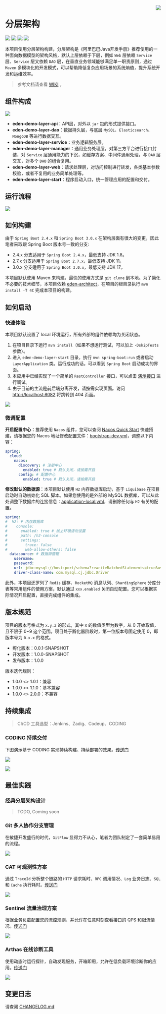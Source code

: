 <img src="https://cdn.jsdelivr.net/gh/shiyindaxiaojie/images/readme/icon.png" align="right" />

[license-apache2.0]:https://www.apache.org/licenses/LICENSE-2.0.html
[github-action]:https://github.com/shiyindaxiaojie/eden-demo-layer/actions
[sonarcloud-dashboard]:https://sonarcloud.io/dashboard?id=shiyindaxiaojie_eden-demo-layer

# 分层架构

![](https://cdn.jsdelivr.net/gh/shiyindaxiaojie/images/readme/language-java-blue.svg) [![](https://cdn.jsdelivr.net/gh/shiyindaxiaojie/images/readme/license-apache2.0-red.svg)][license-apache2.0] [![](https://github.com/shiyindaxiaojie/eden-demo-layer/actions/workflows/maven-ci.yml/badge.svg?branch=main)][github-action] [![](https://sonarcloud.io/api/project_badges/measure?project=shiyindaxiaojie_eden-demo-layer&metric=alert_status)][sonarcloud-dashboard]

本项目使用分层架构构建，分层架构是《阿里巴巴Java开发手册》推荐使用的一种面向数据模型的架构风格，默认上层依赖于下层，例如 `Web` 层依赖 `Service` 层、`Service` 层又依赖 `DAO` 层，在垂直业务领域能够满足单一职责原则，通过 `Maven` 多模块化的开发模式，可以帮助降低复杂应用场景的系统熵值，提升系统开发和运维效率。

> 参考文档请查看 [WIKI](https://github.com/shiyindaxiaojie/eden-demo-layer/wiki) 。

## 组件构成

![](https://cdn.jsdelivr.net/gh/shiyindaxiaojie/images/eden-demo-layer/component.png)

* **eden-demo-layer-api**：API层，对外以 `jar` 包的形式提供接口。
* **eden-demo-layer-dao**：数据持久层，与底层 `MySQL`、`Elasticsearch`、`MongoDB` 等进行数据交互。
* **eden-demo-layer-service**：业务逻辑服务层。
* **eden-demo-layer-manager**：通用业务处理层，对第三方平台进行接口封装，对 `Service` 层通用能力的下沉，如缓存方案、中间件通用处理，与 `DAO` 层交互，对多个 `DAO` 的组合复用。
* **eden-demo-layer-web**：请求处理层，对访问控制进行转发，各类基本参数校验，或者不复用的业务简单处理等。
* **eden-demo-layer-start**：程序启动入口，统一管理应用的配置和交付。

## 运行流程

![](https://cdn.jsdelivr.net/gh/shiyindaxiaojie/images/eden-demo-layer/sequence.png)

## 如何构建

由于 `Spring Boot 2.4.x` 和 `Spring Boot 3.0.x` 在架构层面有很大的变更，因此笔者采取跟 Spring Boot 版本号一致的分支:

* 2.4.x 分支适用于 `Spring Boot 2.4.x`，最低支持 JDK 1.8。
* 2.7.x 分支适用于 `Spring Boot 2.7.x`，最低支持 JDK 11。
* 3.0.x 分支适用于 `Spring Boot 3.0.x`，最低支持 JDK 17。

本项目默认使用 Maven 来构建，最快的使用方式是 `git clone` 到本地。为了简化不必要的技术细节，本项目依赖 [eden-architect](https://github.com/shiyindaxiaojie/eden-architect)，在项目的根目录执行 `mvn install -T 4C` 完成本项目的构建。

## 如何启动

### 快速体验

本项目默认设置了 local 环境运行，所有外部的组件依赖均为关闭状态。

1. 在项目目录下运行 `mvn install`（如果不想运行测试，可以加上 `-DskipTests` 参数）。
2. 进入 `eden-demo-layer-start` 目录，执行 `mvn spring-boot:run` 或者启动 `LayerApplication` 类。运行成功的话，可以看到 `Spring Boot` 启动成功的界面。
3. 本应用中已经实现了一个简单的 `RestController` 接口，可以点击 [演示接口](http://localhost:8081/api/users/1) 进行调试。
4. 由于目前的主流是前后端分离开发，请按需实现页面。访问 [http://localhost:8082](http://localhost:8082) 将跳转到 404 页面。

![](https://cdn.jsdelivr.net/gh/shiyindaxiaojie/images/common/404.png)

### 微调配置

**开启配置中心**：推荐使用 `Nacos` 组件，您可以查阅 [Nacos Quick Start](https://nacos.io/zh-cn/docs/quick-start.html) 快速搭建，请根据您的 Nacos 地址修改配置文件：[bootstrap-dev.yml](https://github.com/shiyindaxiaojie/eden-demo-layer/blob/main/eden-demo-layer-start/src/main/resources/config/bootstrap-dev.yml)，调整以下内容：

```yaml
spring:
  cloud:
    nacos:
      discovery: # 注册中心
        enabled: true # 默认关闭，请按需开启
      config: # 配置中心
        enabled: true # 默认关闭，请按需开启
```

**修改默认的数据源**：本项目默认使用 `H2` 内存数据库启动，基于 `Liquibase` 在项目启动时自动初始化 SQL 脚本。如果您使用的是外部的 MySQL 数据库，可以从此处调整下数据库的连接信息：[application-local.yml](https://github.com/shiyindaxiaojie/eden-demo-layer/blob/main/eden-demo-layer-start/src/main/resources/config/application-local.yml)，请删除任何与 `H2` 有关的配置。

```yaml
spring:
#  h2: # 内存数据库
#    console:
#      enabled: true # 线上环境请勿设置
#      path: /h2-console
#      settings:
#        trace: false
#        web-allow-others: false
  datasource: # 数据源管理
    username: 
    password: 
    url: jdbc:mysql://host:port/schema?rewriteBatchedStatements=true&useSSL=false&useOldAliasMetadataBehavior=true&useUnicode=true&characterEncoding=utf-8&serverTimezone=GMT%2B8
    driver-class-name: com.mysql.cj.jdbc.Driver
```

此外，本项目还罗列了 `Redis` 缓存、`RocketMQ` 消息队列、`ShardingSphere` 分库分表等常用组件的使用方案，默认通过 `xxx.enabled` 关闭自动配置。您可以根据实际情况开启配置，直接完成组件的集成。

## 版本规范

项目的版本号格式为 `x.y.z` 的形式，其中 x 的数值类型为数字，从 0 开始取值，且不限于 0~9 这个范围。项目处于孵化器阶段时，第一位版本号固定使用 0，即版本号为 `0.x.x` 的格式。

* 孵化版本：0.0.1-SNAPSHOT
* 开发版本：1.0.0-SNAPSHOT
* 发布版本：1.0.0

版本迭代规则：

* 1.0.0 <> 1.0.1：兼容
* 1.0.0 <> 1.1.0：基本兼容
* 1.0.0 <> 2.0.0：不兼容

## 持续集成

> CI/CD 工具选型：Jenkins、Zadig、Codeup、CODING

### CODING 持续交付

下图演示基于 CODING 实现持续构建、持续部署的效果。[传送门](https://www.yuque.com/mengxiangge/action/coding)

![](https://cdn.jsdelivr.net/gh/shiyindaxiaojie/images/common/coding-cicd.png)

![](https://cdn.jsdelivr.net/gh/shiyindaxiaojie/images/common/coding-test-report.png)

## 最佳实践

### 经典分层架构设计

> TODO, Coming soon

### Git 多人协作分支管理

在敏捷开发盛行的时代，`GitFlow` 显得力不从心，笔者为团队制定了一套简单易用的流程。

![](https://cdn.jsdelivr.net/gh/shiyindaxiaojie/images/processon/git-action.png)

### CAT 可观测性方案

通过 `TraceId` 分析整个链路的 `HTTP` 请求耗时、`RPC` 调用情况、`Log` 业务日志、`SQL` 和 `Cache` 执行耗时。[传送门](https://github.com/shiyindaxiaojie/cat)

![](https://cdn.jsdelivr.net/gh/shiyindaxiaojie/images/cat/tracing.png)

### Sentinel 流量治理方案

根据业务负载配置您的流控规则，并允许在任意时刻查看接口的 QPS 和限流情况。[传送门](https://github.com/shiyindaxiaojie/Sentinel)

![](https://cdn.jsdelivr.net/gh/shiyindaxiaojie/images/sentinel/sentinel-dashboard-overview-custom.png)

### Arthas 在线诊断工具

使用动态时运行探针，自动发现服务，开箱即用，允许在低负载环境诊断你的应用。[传送门](https://github.com/shiyindaxiaojie/arthas)

![](https://cdn.jsdelivr.net/gh/shiyindaxiaojie/images/arthas/arthas-dashboard-overview.png)

## 变更日志

请查阅 [CHANGELOG.md](https://github.com/shiyindaxiaojie/eden-demo-layer/blob/main/CHANGELOG.md)

